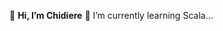  👋 **Hi, I’m Chidiere**
  🌱 I’m currently learning  Scala...


<!---
CheedTriad/CheedTriad is a ✨ special ✨ repository because its `README.md` (this file) appears on your GitHub profile.
You can click the Preview link to take a look at your changes.
--->
